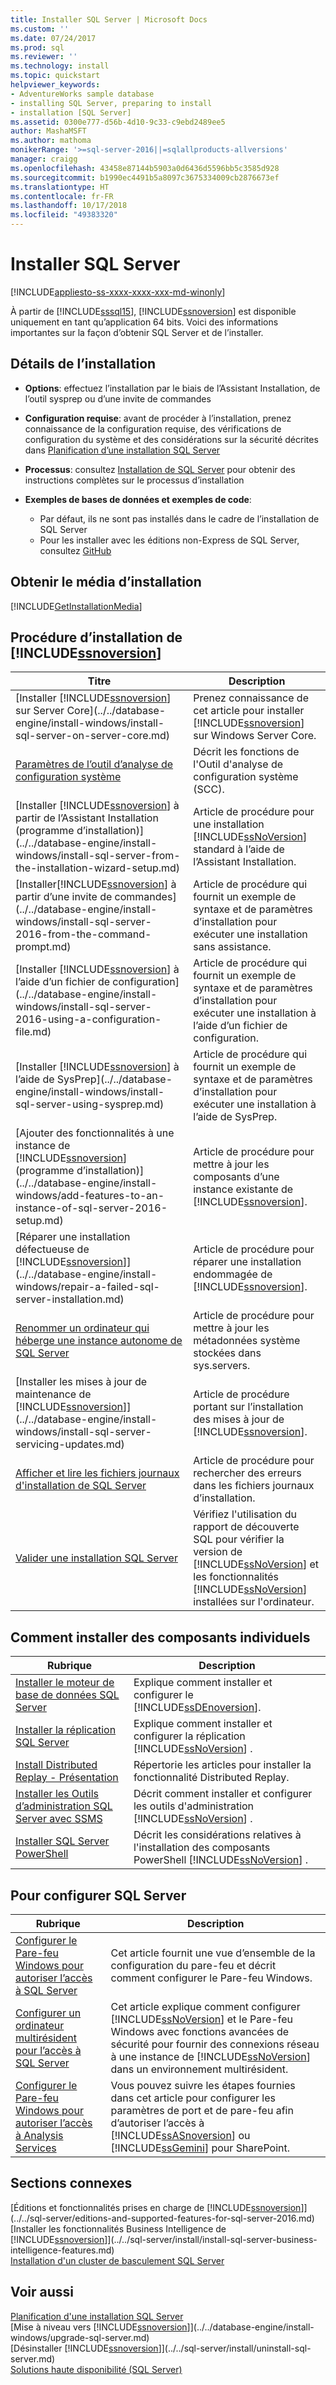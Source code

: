 ```yaml
---
title: Installer SQL Server | Microsoft Docs
ms.custom: ''
ms.date: 07/24/2017
ms.prod: sql
ms.reviewer: ''
ms.technology: install
ms.topic: quickstart
helpviewer_keywords:
- AdventureWorks sample database
- installing SQL Server, preparing to install
- installation [SQL Server]
ms.assetid: 0300e777-d56b-4d10-9c33-c9ebd2489ee5
author: MashaMSFT
ms.author: mathoma
monikerRange: '>=sql-server-2016||=sqlallproducts-allversions'
manager: craigg
ms.openlocfilehash: 43458e87144b5903a0d6436d5596bb5c3585d928
ms.sourcegitcommit: b1990ec4491b5a8097c3675334009cb2876673ef
ms.translationtype: HT
ms.contentlocale: fr-FR
ms.lasthandoff: 10/17/2018
ms.locfileid: "49383320"
---
```

# <a name="install-sql-server"></a>Installer SQL Server

[!INCLUDE[appliesto-ss-xxxx-xxxx-xxx-md-winonly](../../includes/appliesto-ss-xxxx-xxxx-xxx-md-winonly.md)]
 
 À partir de [!INCLUDE[sssql15](../../includes/sssql15-md.md)], [!INCLUDE[ssnoversion](../../includes/ssnoversion-md.md)] est disponible uniquement en tant qu’application 64 bits. Voici des informations importantes sur la façon d’obtenir SQL Server et de l’installer.

## <a name="installation-details"></a>Détails de l’installation
  
*  **Options**: effectuez l’installation par le biais de l’Assistant Installation, de l’outil sysprep ou d’une invite de commandes
 
*  **Configuration requise**: avant de procéder à l’installation, prenez connaissance de la configuration requise, des vérifications de configuration du système et des considérations sur la sécurité décrites dans [Planification d’une installation SQL Server](../../sql-server/install/planning-a-sql-server-installation.md) 

* **Processus**: consultez [Installation de SQL Server](../../database-engine/install-windows/installation-for-sql-server-2016.md) pour obtenir des instructions complètes sur le processus d’installation

* **Exemples de bases de données et exemples de code**: 
    * Par défaut, ils ne sont pas installés dans le cadre de l’installation de SQL Server 
    * Pour les installer avec les éditions non-Express de SQL Server, consultez [GitHub](http://github.com/Microsoft/sql-server-samples)
    

## <a name="get-the-installation-media"></a>Obtenir le média d’installation

[!INCLUDE[GetInstallationMedia](../../includes/getssmedia.md)]

## <a name="how-to-install-includessnoversionincludesssnoversion-mdmd"></a>Procédure d’installation de [!INCLUDE[ssnoversion](../../includes/ssnoversion-md.md)]
 
|Titre|Description|  
|-----------|-----------------|  
|[Installer [!INCLUDE[ssnoversion](../../includes/ssnoversion-md.md)] sur Server Core](../../database-engine/install-windows/install-sql-server-on-server-core.md)|Prenez connaissance de cet article pour installer [!INCLUDE[ssnoversion](../../includes/ssnoversion-md.md)] sur Windows Server Core.|  
|[Paramètres de l’outil d’analyse de configuration système](../../database-engine/install-windows/check-parameters-for-the-system-configuration-checker.md)|Décrit les fonctions de l'Outil d'analyse de configuration système (SCC).|  
|[Installer [!INCLUDE[ssnoversion](../../includes/ssnoversion-md.md)] à partir de l’Assistant Installation &#40;programme d’installation&#41;](../../database-engine/install-windows/install-sql-server-from-the-installation-wizard-setup.md)|Article de procédure pour une installation [!INCLUDE[ssNoVersion](../../includes/ssnoversion-md.md)] standard à l’aide de l’Assistant Installation.|  
|[Installer[!INCLUDE[ssnoversion](../../includes/ssnoversion-md.md)] à partir d’une invite de commandes](../../database-engine/install-windows/install-sql-server-2016-from-the-command-prompt.md)|Article de procédure qui fournit un exemple de syntaxe et de paramètres d’installation pour exécuter une installation sans assistance.|  
|[Installer [!INCLUDE[ssnoversion](../../includes/ssnoversion-md.md)] à l’aide d’un fichier de configuration](../../database-engine/install-windows/install-sql-server-2016-using-a-configuration-file.md)|Article de procédure qui fournit un exemple de syntaxe et de paramètres d’installation pour exécuter une installation à l’aide d’un fichier de configuration.|  
|[Installer [!INCLUDE[ssnoversion](../../includes/ssnoversion-md.md)] à l’aide de SysPrep](../../database-engine/install-windows/install-sql-server-using-sysprep.md)|Article de procédure qui fournit un exemple de syntaxe et de paramètres d’installation pour exécuter une installation à l’aide de SysPrep.|  
|[Ajouter des fonctionnalités à une instance de [!INCLUDE[ssnoversion](../../includes/ssnoversion-md.md)] &#40;programme d’installation&#41;](../../database-engine/install-windows/add-features-to-an-instance-of-sql-server-2016-setup.md)|Article de procédure pour mettre à jour les composants d’une instance existante de [!INCLUDE[ssnoversion](../../includes/ssnoversion-md.md)].|  
|[Réparer une installation défectueuse de [!INCLUDE[ssnoversion](../../includes/ssnoversion-md.md)]](../../database-engine/install-windows/repair-a-failed-sql-server-installation.md)|Article de procédure pour réparer une installation endommagée de [!INCLUDE[ssnoversion](../../includes/ssnoversion-md.md)].|  
|[Renommer un ordinateur qui héberge une instance autonome de SQL Server](../../database-engine/install-windows/rename-a-computer-that-hosts-a-stand-alone-instance-of-sql-server.md)|Article de procédure pour mettre à jour les métadonnées système stockées dans sys.servers.|  
|[Installer les mises à jour de maintenance de [!INCLUDE[ssnoversion](../../includes/ssnoversion-md.md)]](../../database-engine/install-windows/install-sql-server-servicing-updates.md)|Article de procédure portant sur l’installation des mises à jour de [!INCLUDE[ssnoversion](../../includes/ssnoversion-md.md)].|  
|[Afficher et lire les fichiers journaux d'installation de SQL Server](../../database-engine/install-windows/view-and-read-sql-server-setup-log-files.md)|Article de procédure pour rechercher des erreurs dans les fichiers journaux d’installation.|  
|[Valider une installation SQL Server](../../database-engine/install-windows/validate-a-sql-server-installation.md)|Vérifiez l'utilisation du rapport de découverte SQL pour vérifier la version de [!INCLUDE[ssNoVersion](../../includes/ssnoversion-md.md)] et les fonctionnalités [!INCLUDE[ssNoVersion](../../includes/ssnoversion-md.md)] installées sur l'ordinateur.|  
  
  
## <a name="how-to-install-individual-components"></a>Comment installer des composants individuels  
  
|Rubrique|Description|  
|-----------|-----------------|  
|[Installer le moteur de base de données SQL Server](../../database-engine/install-windows/install-sql-server-database-engine.md)|Explique comment installer et configurer le [!INCLUDE[ssDEnoversion](../../includes/ssdenoversion-md.md)].|  
|[Installer la réplication SQL Server](../../database-engine/install-windows/install-sql-server-replication.md)|Explique comment installer et configurer la réplication [!INCLUDE[ssNoVersion](../../includes/ssnoversion-md.md)] .|  
|[Install Distributed Replay - Présentation](../../tools/distributed-replay/install-distributed-replay-overview.md)|Répertorie les articles pour installer la fonctionnalité Distributed Replay.|  
|[Installer les Outils d’administration SQL Server avec SSMS](http://msdn.microsoft.com/library/af68d59a-a04d-4f23-9967-ad4ee2e63381)|Décrit comment installer et configurer les outils d'administration [!INCLUDE[ssNoVersion](../../includes/ssnoversion-md.md)] .|  
|[Installer SQL Server PowerShell](../../database-engine/install-windows/install-sql-server-powershell.md)|Décrit les considérations relatives à l'installation des composants PowerShell [!INCLUDE[ssNoVersion](../../includes/ssnoversion-md.md)] .|  
  

## <a name="how-to-configure-sql-server"></a>Pour configurer SQL Server  
  
|Rubrique|Description|  
|-----------|-----------------|  
|[Configurer le Pare-feu Windows pour autoriser l’accès à SQL Server](../../sql-server/install/configure-the-windows-firewall-to-allow-sql-server-access.md)|Cet article fournit une vue d’ensemble de la configuration du pare-feu et décrit comment configurer le Pare-feu Windows.|  
|[Configurer un ordinateur multirésident pour l’accès à SQL Server](../../sql-server/install/configure-a-multi-homed-computer-for-sql-server-access.md)|Cet article explique comment configurer [!INCLUDE[ssNoVersion](../../includes/ssnoversion-md.md)] et le Pare-feu Windows avec fonctions avancées de sécurité pour fournir des connexions réseau à une instance de [!INCLUDE[ssNoVersion](../../includes/ssnoversion-md.md)] dans un environnement multirésident.|  
|[Configurer le Pare-feu Windows pour autoriser l’accès à Analysis Services](../../analysis-services/instances/configure-the-windows-firewall-to-allow-analysis-services-access.md)|Vous pouvez suivre les étapes fournies dans cet article pour configurer les paramètres de port et de pare-feu afin d’autoriser l’accès à [!INCLUDE[ssASnoversion](../../includes/ssasnoversion-md.md)] ou [!INCLUDE[ssGemini](../../includes/ssgemini-md.md)] pour SharePoint.|  
  
## <a name="related-sections"></a>Sections connexes  
[Éditions et fonctionnalités prises en charge de [!INCLUDE[ssnoversion](../../includes/ssnoversion-md.md)]](../../sql-server/editions-and-supported-features-for-sql-server-2016.md)  
[Installer les fonctionnalités Business Intelligence de [!INCLUDE[ssnoversion](../../includes/ssnoversion-md.md)]](../../sql-server/install/install-sql-server-business-intelligence-features.md)  
  [Installation d'un cluster de basculement SQL Server](../../sql-server/failover-clusters/install/sql-server-failover-cluster-installation.md)  
 
  
## <a name="see-also"></a>Voir aussi  

[Planification d'une installation SQL Server](../../sql-server/install/planning-a-sql-server-installation.md)   
 [Mise à niveau vers [!INCLUDE[ssnoversion](../../includes/ssnoversion-md.md)]](../../database-engine/install-windows/upgrade-sql-server.md)   
 [Désinstaller [!INCLUDE[ssnoversion](../../includes/ssnoversion-md.md)]](../../sql-server/install/uninstall-sql-server.md)   
 [Solutions haute disponibilité &#40;SQL Server&#41;](../../sql-server/failover-clusters/high-availability-solutions-sql-server.md)  
  
  
